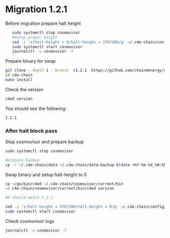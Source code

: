 <!--
order: 13
-->

# Migration 1.2.1

Before migration prepare halt height
```bash
   sudo systemctl stop cosmovisor
   #Setup proper height
   sed -i 's/halt-height = 0/halt-height = 3767300/g' ~/.c4e-chain/config/app.toml
   sudo systemctl start cosmovisor
   journalctl -u cosmovisor -f
```



Prepare binary for swap
```bash
git clone --depth 1 --branch  v1.2.1  https://github.com/chain4energy/c4e-chain.git
cd c4e-chain
make install
```

Check the version
```bash
c4ed version
```

You should see the following:
```bash
1.2.1
```


### After halt block pass

Stop cosmovisor and prepare backup
```bash
sudo systemctl stop cosmovisor

#prepare backup
cp -r ~/.c4e-chain/data ~/.c4e-chain/data-backup-$(date +%Y-%m-%d_%H:%M)
```

Swap binary and setup halt-height to 0
```bash
cp ~/go/bin/c4ed ~/.c4e-chain/cosmovisor/current/bin
~/.c4e-chain/cosmovisor/current/bin/c4ed version

## should match 1.2.1

sed -i 's/halt-height = 3767300/halt-height = 0/g' ~/.c4e-chain/config/app.toml
sudo systemctl start cosmovisor
```

Check cosmovisor logs
```bash
journalctl -u cosmovisor -f
```
